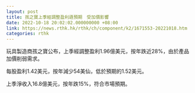 ```yaml
---
layout: post
title: 孩之寶上季經調整盈利遜預期　受加價影響
date: 2022-10-18 20:02:02.000000000 +08:00
link: https://news.rthk.hk/rthk/ch/component/k2/1671553-20221018.htm
categories: rthk
---
```


玩具製造商孩之寶公布，上季經調整盈利1.96億美元，按年跌近28%，由於產品加價削弱需求。

每股盈利1.42美元，按年減少54美仙，低於預期的1.52美元。

上季淨收入16.8億美元，按年跌15%，符合市場預期。
